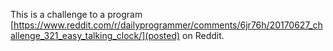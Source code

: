 This is a challenge to a program [https://www.reddit.com/r/dailyprogrammer/comments/6jr76h/20170627_challenge_321_easy_talking_clock/](posted) on Reddit. 

